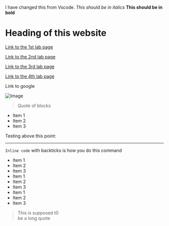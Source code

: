 I have changed this from Vscode.
*This should be in italics*
**This should be in bold**

# Heading of this website
[Link to the 1st lab page](https://aajc.github.io/cse15l-lab-reports/lab-report-1-week-2.html)

[Link to the 2nd lab page](https://aajc.github.io/cse15l-lab-reports/lab-report-2-week-4.html)

[Link to the 3rd lab page](https://aajc.github.io/cse15l-lab-reports/lab-report-3-week-6.html)

[Link to the 4th lab page](https://aajc.github.io/cse15l-lab-reports/lab-report-4-week-8.html)

Link to google

![Image](http://url/a.png)
> Quote of blocks

* Item 1
* Item 2
* Item 3

Testing above this point:

--- 

`Inline code` with backticks is how you do this command


* Item 1
* Item 2
* Item 3
* Item 1
* Item 2
* Item 3
* Item 1
* Item 2
* Item 3

> This
> is supposed t0\
> be a long 
> quote
